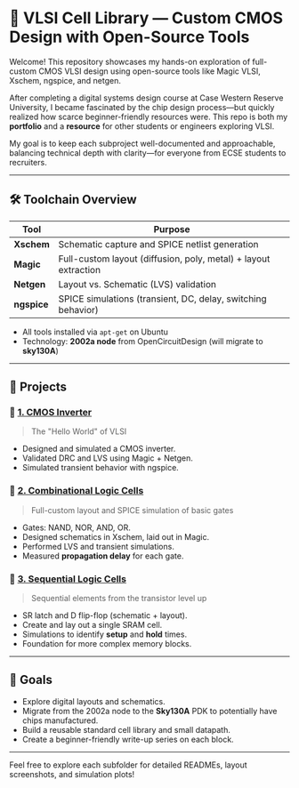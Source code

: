 # 🧠 VLSI Cell Library — Custom CMOS Design with Open-Source Tools

Welcome! This repository showcases my hands-on exploration of full-custom CMOS VLSI design using open-source tools like Magic VLSI, Xschem, ngspice, and netgen.

After completing a digital systems design course at Case Western Reserve University, I became fascinated by the chip design process—but quickly realized how scarce beginner-friendly resources were. This repo is both my **portfolio** and a **resource** for other students or engineers exploring VLSI.

My goal is to keep each subproject well-documented and approachable, balancing technical depth with clarity—for everyone from ECSE students to recruiters.

---

## 🛠️ Toolchain Overview

| Tool       | Purpose                                                                 |
|------------|-------------------------------------------------------------------------|
| **Xschem** | Schematic capture and SPICE netlist generation                          |
| **Magic**  | Full-custom layout (diffusion, poly, metal) + layout extraction         |
| **Netgen** | Layout vs. Schematic (LVS) validation                                   |
| **ngspice**| SPICE simulations (transient, DC, delay, switching behavior)            |

- All tools installed via `apt-get` on Ubuntu
- Technology: **2002a node** from OpenCircuitDesign (will migrate to **sky130A**)

---

## 📁 Projects

### 🔹 [1. CMOS Inverter](./CMOSInverter)
> The "Hello World" of VLSI

- Designed and simulated a CMOS inverter.
- Validated DRC and LVS using Magic + Netgen.
- Simulated transient behavior with ngspice.

### 🔹 [2. Combinational Logic Cells](./LogicGates)
> Full-custom layout and SPICE simulation of basic gates

- Gates: NAND, NOR, AND, OR.
- Designed schematics in Xschem, laid out in Magic.
- Performed LVS and transient simulations.
- Measured **propagation delay** for each gate.

### 🔹 [3. Sequential Logic Cells](./MemoryCircuits)
> Sequential elements from the transistor level up

- SR latch and D flip-flop (schematic + layout).
- Create and lay out a single SRAM cell.
- Simulations to identify **setup** and **hold** times.
- Foundation for more complex memory blocks.
  
---

## 📌 Goals

- Explore digital layouts and schematics.
- Migrate from the 2002a node to the **Sky130A** PDK to potentially have chips manufactured.
- Build a reusable standard cell library and small datapath.
- Create a beginner-friendly write-up series on each block.

---

Feel free to explore each subfolder for detailed READMEs, layout screenshots, and simulation plots!
